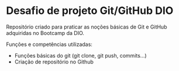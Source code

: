 # Desafio de projeto Git/GitHub DIO
Repositório criado para praticar as noções básicas de Git e GitHub adquiridas no Bootcamp da DIO.

Funções e competências utilizadas:

 - Funções básicas do git (git clone, git push, commits...)
 - Criação de repositório no Github
